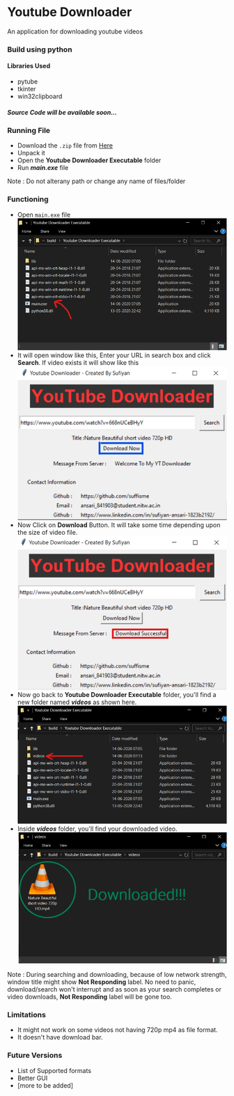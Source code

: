 # Youtube Downloader

An application for downloading youtube videos
### Build using python
#### Libraries Used
- pytube
- tkinter
- win32clipboard

##### Source Code will be available soon...

### Running File
- Download the ```.zip``` file from [Here](https://github.com/suffisme/YoutubeDownloader/archive/master.zip)
- Unpack it
- Open the **Youtube Downloader Executable** folder
- Run ***main.exe*** file

Note : Do not alterany path or change any name of files/folder

### Functioning
- Open ```main.exe``` file
![](Screenshots/main_file.png)
- It will open window like this, Enter your URL in search box and click **Search**. If video exists it will show like this
![](Screenshots/download_page.png)
- Now Click on **Download** Button. It will take some time depending upon the size of video file.
![](Screenshots/download_done.png)
- Now go back to **Youtube Downloader Executable** folder, you'll find a new folder named ***videos*** as shown here.
![](Screenshots/video_folder.png)
- Inside ***videos*** folder, you'll find your downloaded video.
![](Screenshots/File_downloaded.png)

Note : During searching and downloading, because of low network strength, window title might show **Not Responding** label. No need to panic, download/search won't interrupt and as soon as your search completes or video downloads, **Not Responding** label will be gone too.

### Limitations
- It might not work on some videos not having 720p mp4 as file format.
- It doesn't have download bar.

### Future Versions
- List of Supported formats
- Better GUI
- [more to be added]
